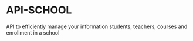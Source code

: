 # API-SCHOOL
API to efficiently manage your information students, teachers, courses and enrollment in a school
